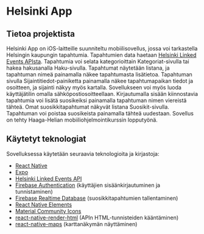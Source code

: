 # Helsinki App

## Tietoa projektista
Helsinki App on iOS-laitteille suunniteltu mobiilisovellus, jossa voi tarkastella Helsingin kaupungin tapahtumia. Tapahtumien data haetaan [Helsinki Linked Events APIsta](https://api.hel.fi/linkedevents/v1/).
Tapahtumia voi selata kategorioittain Kategoriat-sivulla tai hakea hakusanalla Haku-sivulla. Tapahtumat näytetään listana, ja tapahtuman nimeä painamalla näkee tapahtumasta lisätietoa. Tapahtuman sivulla Sijaintitiedot-painiketta painamalla näkee tapahtumapaikan tiedot ja osoitteen, ja sijainti näkyy myös kartalla.
Sovellukseen voi myös luoda käyttäjätilin omalla sähköpostiosoitteellaan. Kirjautumalla sisään kiinnostavia tapahtumia voi lisätä suosikeiksi painamalla tapahtuman nimen viereistä tähteä. Omat suosikkitapahtumat näkyvät listana Suosikit-sivulla. Tapahtuman voi poistaa suosikeista painamalla tähteä uudestaan.
Sovellus on tehty Haaga-Helian mobiiliohjelmointikurssin lopputyönä.

## Käytetyt teknologiat
Sovelluksessa käytetään seuraavia teknologioita ja kirjastoja:
- [React Native](https://reactnative.dev/)
- [Expo](https://expo.dev/)
- [Helsinki Linked Events API](https://api.hel.fi/linkedevents/v1/)
- [Firebase Authentication](https://firebase.google.com/docs/auth) (käyttäjien sisäänkirjautuminen ja tunnistaminen)
- [Firebase Realtime Database](https://firebase.google.com/docs/database) (suosikkitapahtumien tallentaminen)
- [React Native Elements](https://reactnativeelements.com/)
- [Material Community Icons](https://pictogrammers.com/library/mdi/)
- [react-native-render-html](https://www.npmjs.com/package/react-native-render-html) (APIn HTML-tunnisteiden kääntäminen)
- [react-native-maps](https://www.npmjs.com/package/react-native-maps) (karttanäkymän näyttäminen)
